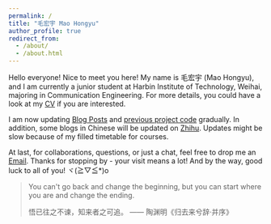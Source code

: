 ```yaml
---
permalink: /
title: "毛宏宇 Mao Hongyu"
author_profile: true
redirect_from: 
  - /about/
  - /about.html
---
```


Hello everyone! Nice to meet you here! My name is 毛宏宇 (Mao Hongyu), and I am currently a junior student at Harbin Institute of Technology, Weihai, majoring in Communication Engineering. For more details, you could have a look at my [CV](/cv/) if you are interested.

I am now updating [Blog Posts](/posts/) and [previous project code](https://github.com/maohy0) gradually. In addition, some blogs in Chinese will be updated on [Zhihu](https://www.zhihu.com/people/93-29-65-23-34). Updates might be slow because of my filled timetable for courses.

At last, for collaborations, questions, or just a chat, feel free to drop me an [Email](mailto:m3747hongyu@qq.com). Thanks for stopping by - your visit means a lot! And by the way, good luck to all of you! ヾ(≧▽≦*)o


> You can't go back and change the beginning, but you can start where you are and change the ending.
>
> 悟已往之不谏，知来者之可追。  —— 陶渊明《归去来兮辞·并序》
